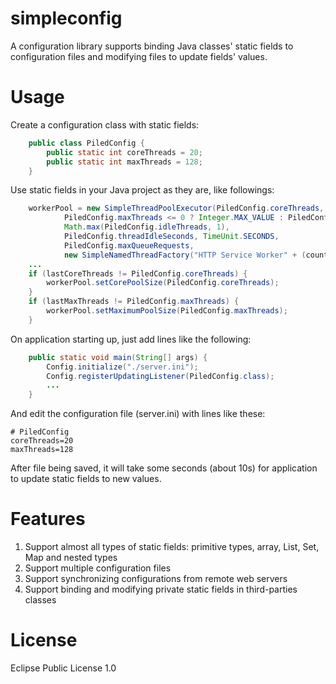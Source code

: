 # simpleconfig
A configuration library supports binding Java classes' static fields to configuration files and modifying files to update fields' values.

# Usage
Create a configuration class with static fields:
```java
	public class PiledConfig {
		public static int coreThreads = 20;
		public static int maxThreads = 128;
	}
```
Use static fields in your Java project as they are, like followings:
```java
	workerPool = new SimpleThreadPoolExecutor(PiledConfig.coreThreads,
			PiledConfig.maxThreads <= 0 ? Integer.MAX_VALUE : PiledConfig.maxThreads,
			Math.max(PiledConfig.idleThreads, 1),
            PiledConfig.threadIdleSeconds, TimeUnit.SECONDS,
			PiledConfig.maxQueueRequests,
            new SimpleNamedThreadFactory("HTTP Service Worker" + (count == 1 ? "" : "-" + (index + 1))));
	...
	if (lastCoreThreads != PiledConfig.coreThreads) {
		workerPool.setCorePoolSize(PiledConfig.coreThreads);
	}
	if (lastMaxThreads != PiledConfig.maxThreads) {
		workerPool.setMaximumPoolSize(PiledConfig.maxThreads);
	}
```
On application starting up, just add lines like the following:
```java
	public static void main(String[] args) {
		Config.initialize("./server.ini");
		Config.registerUpdatingListener(PiledConfig.class);
		...
	}
```
And edit the configuration file (server.ini) with lines like these:
```
# PiledConfig
coreThreads=20
maxThreads=128
```
After file being saved, it will take some seconds (about 10s) for application to update static fields to new values.

# Features
1. Support almost all types of static fields: primitive types, array, List, Set, Map and nested types
2. Support multiple configuration files
3. Support synchronizing configurations from remote web servers
4. Support binding and modifying private static fields in third-parties classes 

# License
Eclipse Public License 1.0 